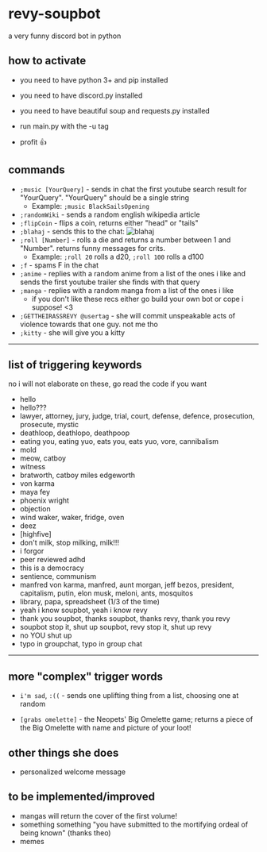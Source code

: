 # **revy-soupbot**

 a very funny discord bot in python

## **how to activate**

- you need to have python 3+ and pip installed
- you need to have discord.py installed
- you need to have beautiful soup and requests.py installed

- run main.py with the -u tag

- profit 👍

## **commands**

- ```;music [YourQuery]``` - sends in chat the first youtube search result for "YourQuery". "YourQuery" should be a single string
  - Example: ```;music BlackSailsOpening```
- ```;randomWiki``` - sends a random english wikipedia article
- ```;flipCoin``` - flips a coin, returns either "head" or "tails"
- ```;blahaj``` - sends this to the chat: ![blahaj](https://media2.giphy.com/media/XC1BqjgscMp2tm1s5Y/giphy.gif?cid=790b7611287113b3e53b09439797c455f953969c3a92c42e&rid=giphy.gif&ct=g)
- ```;roll [Number]``` - rolls a die and returns a number between 1 and "Number". returns funny messages for crits. 
  - Example: ```;roll 20``` rolls a d20, ```;roll 100``` rolls a d100
- ```;f``` - spams F in the chat
- ```;anime``` - replies with a random anime from a list of the ones i like and sends the first youtube trailer she finds with that query
- ```;manga``` - replies with a random manga from a list of the ones i like
  - if you don't like these recs either go build your own bot or cope i suppose! <3
- ```;GETTHEIRASSREVY @usertag``` -  she will commit unspeakable acts of violence towards that one guy. not me tho
- ```;kitty``` - she will give you a kitty

***

## **list of triggering keywords**
  
no i will not elaborate on these, go read the code if you want
  
- hello
- hello???
- lawyer, attorney, jury, judge, trial, court, defense, defence, prosecution, prosecute, mystic
- deathloop, deathlopo, deathpoop
- eating you, eating yuo, eats you, eats yuo, vore, cannibalism
- mold
- meow, catboy
- witness
- bratworth, catboy miles edgeworth
- von karma
- maya fey
- phoenix wright
- objection
- wind waker, waker, fridge, oven
- deez
- \[highfive\]
- don't milk, stop milking, milk!!!
- i forgor
- peer reviewed adhd
- this is a democracy
- sentience, communism
- manfred von karma, manfred, aunt morgan, jeff bezos, president, capitalism, putin, elon musk, meloni, ants, mosquitos
- library, papa, spreadsheet (1/3 of the time)
- yeah i know soupbot, yeah i know revy
- thank you soupbot, thanks soupbot, thanks revy, thank you revy
- soupbot stop it, shut up soupbot, revy stop it, shut up revy
- no YOU shut up
- typo in groupchat, typo in group chat

***

## **more "complex" trigger words**

- ```i'm sad```, ```:((``` - sends one uplifting thing from a list, choosing one at random

-  ```[grabs omelette]``` - the Neopets' Big Omelette game; returns a piece of the Big Omelette with name and picture of your loot!


## **other things she does**

- personalized welcome message

## **to be implemented/improved**

- mangas will return the cover of the first volume! 
- something something "you have submitted to the mortifying ordeal of being known" (thanks theo)
- memes
